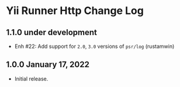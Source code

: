 # Yii Runner Http Change Log

## 1.1.0 under development

- Enh #22: Add support for `2.0`, `3.0` versions of `psr/log` (rustamwin)

## 1.0.0 January 17, 2022

- Initial release.
